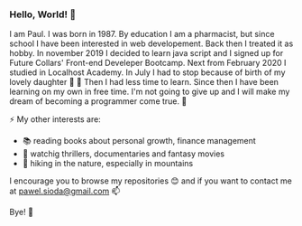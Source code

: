 ### Hello, World! 👋

I am Paul. I was born in 1987. By education I am a pharmacist, but since school  I have been interested in web developement. Back then I treated it as hobby. In november 2019 I decided to learn java script and I signed up for Future Collars' Front-end Develeper Bootcamp. Next from February 2020 I studied in Localhost Academy. In July I had to stop because of birth of my lovely daughter :baby: :girl: Then I had less time to learn. Since then I have been learning on my own in free time. I'm not going to give up and I will make my dream of becoming a programmer come true. :muscle:

⚡ My other interests are:
* :books: reading books about personal growth, finance management 
* :movie_camera: watchig thrillers, documentaries and fantasy movies
* :evergreen_tree: hiking in the nature, especially in mountains

I encourage you to browse my repositories :blush: and if you want to contact me at [pawel.sioda@gmail.com](mailto:pawel.sioda@gmail.com "My email") 📫 

Bye! 🙂
